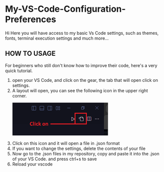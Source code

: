 # My-VS-Code-Configuration-Preferences

Hi Here you will have access to my basic Vs Code settings, such as themes, fonts, terminal execution settings and much more...

<h2>HOW TO USAGE</H2>
For beginners who still don't know how to improve their code, here's a very quick tutorial.

<ol>
  <li> open your VS Code, and click on the gear, the tab that will open click on settings.  </li>
  <li>A layout will open, you can see the following icon in the upper right corner.</li>
  <p></p>
  <img src="json_img/json_img.png">
  <p></p>
  <li> Click on this icon and it will open a file in .json format </li>
  <li> If you want to change the settings, delete the contents of your file</li>
  <li> Now go to the .json files in my repository, copy and paste it into the .json of your VS Code. and press ctrl+s to save</li>
  <li> Reload your vscode</li>
</ol>
